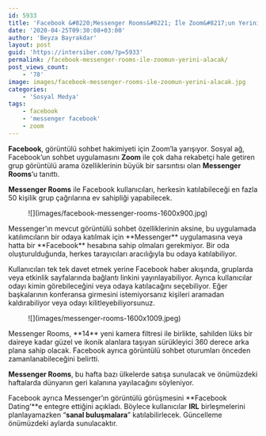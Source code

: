 ```yaml
---
id: 5933
title: 'Facebook &#8220;Messenger Rooms&#8221; İle Zoom&#8217;un Yerini Alacak'
date: '2020-04-25T09:30:08+03:00'
author: 'Beyza Bayrakdar'
layout: post
guid: 'https://intersiber.com/?p=5933'
permalink: /facebook-messenger-rooms-ile-zoomun-yerini-alacak/
post_views_count:
    - '78'
image: images/facebook-messenger-rooms-ile-zoomun-yerini-alacak.jpg
categories:
    - 'Sosyal Medya'
tags:
    - facebook
    - 'messenger facebook'
    - zoom
---
```


**Facebook**, görüntülü sohbet hakimiyeti için Zoom’la yarışıyor. Sosyal ağ, Facebook’un sohbet uygulamasını **Zoom** ile çok daha rekabetçi hale getiren grup görüntülü arama özelliklerinin büyük bir sarsıntısı olan **Messenger Rooms**‘u tanıttı.

**Messenger Rooms** ile Facebook kullanıcıları, herkesin katılabileceği en fazla 50 kişilik grup çağrılarına ev sahipliği yapabilecek.

<figure class="wp-block-image size-large">![](images/facebook-messenger-rooms-1600x900.jpg)</figure>Messenger’ın mevcut görüntülü sohbet özelliklerinin aksine, bu uygulamada katılımcıların bir odaya katılmak için **Messenger** uygulamasına veya hatta bir **Facebook** hesabına sahip olmaları gerekmiyor. Bir oda oluşturulduğunda, herkes tarayıcıları aracılığıyla bu odaya katılabiliyor.

Kullanıcıları tek tek davet etmek yerine Facebook haber akışında, gruplarda veya etkinlik sayfalarında bağlantı linkini yayınlayabiliyor. Ayrıca kullanıcılar odayı kimin görebileceğini veya odaya katılacağını seçebiliyor. Eğer başkalarının konferansa girmesini istemiyorsanız kişileri aramadan kaldırabiliyor veya odayı kilitleyebiliyorsunuz.

<figure class="wp-block-image size-large">![](images/messenger-rooms-1600x1009.jpeg)</figure>Messenger Rooms, **14** yeni kamera filtresi ile birlikte, sahilden lüks bir daireye kadar güzel ve ikonik alanlara taşıyan sürükleyici 360 derece arka plana sahip olacak. Facebook ayrıca görüntülü sohbet oturumları önceden zamanlanabileceğini belirtti.

**Messenger Rooms**, bu hafta bazı ülkelerde satışa sunulacak ve önümüzdeki haftalarda dünyanın geri kalanına yayılacağını söyleniyor.

Facebook ayrıca Messenger’ın görüntülü görüşmesini **Facebook Dating’**e entegre ettiğini açıkladı. Böylece kullanıcılar **IRL** birleşmelerini planlayamazken “**sanal buluşmalara**” katılabilirlecek. Güncelleme önümüzdeki aylarda sunulacaktır.